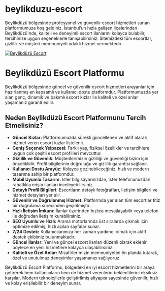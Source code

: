 # beylikduzu-escort
Beylikdüzü bölgesinde profesyonel ve güvenilir escort hizmetleri sunan platformumuza hoş geldiniz. İstanbul’un hızla gelişen ilçelerinden Beylikdüzü'nde, kaliteli ve deneyimli escort ilanlarını kolayca bulabilir, tercihinize uygun seçeneklerle tanışabilirsiniz. Sitemizdeki tüm escortlar, gizlilik ve müşteri memnuniyeti odaklı hizmet vermektedir.

<a href="https://demoescort.com" target="_blank" rel="noopener noreferrer">
  <img src="https://camo.githubusercontent.com/e2561c6e5b23c3cbcd2d8ee70d554008c66cbe049e183da6ccd0b86592cb978a/68747470733a2f2f692e6962622e636f2f354b374b7336772f7a7a7a7a332e676966" alt="Beylikdüzü Escort" />
</a>

<h1>Beylikdüzü Escort Platformu</h1>

<p>Beylikdüzü bölgesinde güncel ve güvenilir escort hizmetleri arayanlar için hazırlanmış en kapsamlı ve kullanıcı dostu platformdur. Platformumuzda yer alan genç, dinamik ve bakımlı escort kızlar ile kaliteli ve özel anlar yaşamanız garanti edilir.</p>

<h2>Neden Beylikdüzü Escort Platformunu Tercih Etmelisiniz?</h2>
<ul>
  <li><strong>Güncel Kızlar:</strong> Platformumuzda sürekli güncellenen ve aktif olarak hizmet veren escort kızlar listelenir.</li>
  <li><strong>Geniş Seçenek Yelpazesi:</strong> Farklı yaş, fiziksel özellikler ve tercihlere uygun çok çeşitli escort profilleri mevcuttur.</li>
  <li><strong>Gizlilik ve Güvenlik:</strong> Müşterilerimizin gizliliği ve güvenliği bizim için önceliklidir. Profil bilgilerinin doğruluğu ve gizlilik garantisi sağlanır.</li>
  <li><strong>Kullanıcı Dostu Arayüz:</strong> Kolayca gezinebileceğiniz, hızlı ve modern tasarıma sahip bir platformdur.</li>
  <li><strong>Mobil Uyumlu Tasarım:</strong> İster bilgisayarınızdan, ister telefonunuzdan rahatlıkla erişip ilanları inceleyebilirsiniz.</li>
  <li><strong>Detaylı Profil Bilgileri:</strong> Escortların detaylı fotoğrafları, iletişim bilgileri ve hizmet detayları yer alır.</li>
  <li><strong>Güvenilir ve Doğrulanmış Hizmet:</strong> Platformda yer alan tüm escortlar titiz bir doğrulama sürecinden geçirilmiştir.</li>
  <li><strong>Hızlı İletişim İmkanı:</strong> İlanlar üzerinden hızlıca mesajlaşabilir veya telefon ile doğrudan iletişim kurabilirsiniz.</li>
  <li><strong>SEO Uyumlu ve Hızlı:</strong> Arama motorlarında üst sıralarda çıkmak için optimize edilmiş, hızlı açılan sayfalar sunar.</li>
  <li><strong>7/24 Destek:</strong> Kullanıcılarımıza her zaman yardımcı olmak için aktif destek ekibimiz bulunmaktadır.</li>
  <li><strong>Güncel İlanlar:</strong> Yeni ve güncel escort ilanları düzenli olarak eklenir, böylece en yeni hizmetlere kolayca ulaşabilirsiniz.</li>
  <li><strong>Kaliteli ve Özel Anlar:</strong> Misafirlerimizin memnuniyetini ön planda tutarak, özel ve unutulmaz deneyimler yaşamanızı sağlıyoruz.</li>
</ul>

<p>Beylikdüzü Escort Platformu, bölgedeki en iyi escort hizmetlerini bir araya getirerek hem kullanıcıların hem de hizmet verenlerin beklentilerini eksiksiz karşılar. Modern teknolojilerle geliştirilmiş altyapısı sayesinde güvenilir, hızlı ve kolay erişilebilir bir deneyim sunar.</p>
